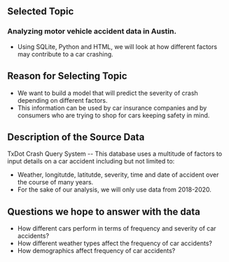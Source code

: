 ## Selected Topic
### Analyzing motor vehicle accident data in Austin.
- Using SQLite, Python and HTML, we will look at how different factors may contribute to a car crashing.

## Reason for Selecting Topic
- We want to build a model that will predict the severity of crash depending on different factors. 
- This information can be used by car insurance companies and by consumers who are trying to shop for cars keeping safety in mind.

## Description of the Source Data
TxDot Crash Query System -- This database uses a multitude of factors to input details on a car accident including but not limited to:
- Weather, longitutde, latitutde, severity, time and date of accident over the course of many years. 
- For the sake of our analysis, we will only use data from 2018-2020.

## Questions we hope to answer with the data
- How different cars perform in terms of frequency and severity of car accidents?
- How different weather types affect the frequency of car accidents?
- How demographics affect frequency of car accidents?
